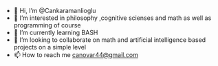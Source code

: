 - 👋 Hi, I’m @Cankaramanlioglu
- 👀 I’m interested in philosophy ,cognitive scienses and math as well as programming of course
- 🌱 I’m currently learning BASH
- 💞️ I’m looking to collaborate on math and artificial intelligence based projects on a simple level
- 📫 How to reach me canovar44@gmail.com

<!---
Cankaramanlioglu/Cankaramanlioglu is a ✨ special ✨ repository because its `README.md` (this file) appears on your GitHub profile.
You can click the Preview link to take a look at your changes.
--->
